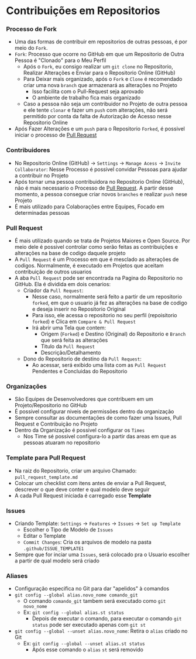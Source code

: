 # Contribuições em Repositorios

### Processo de Fork

- Uma das formas de contribuir em repositorios de outras pessoas, é por meio do ``Fork``.
- ``Fork``: Processo que ocorre no GitHub em que um Repositorio de Outra Pessoa é "Clonado" para o Meu Perfil
  - Após o ``Fork``, eu consigo realizar um ``git clone`` no Repositorio, Realizar Alterações e Enviar para o Repositorio Online (GitHub)
  - Para Deixar mais organizado, após o ``Fork`` e ``Clone`` é recomendado criar uma nova ``branch`` que armazenará as alterações no Projeto
    - Isso facilita com o Pull-Request seja aprovado
    - O ambiente de trabalho fica mais organizado
  - Caso a pessoa não seja um contribuidor no Projeto de outra pessoa e ele tente ``clonar`` e fazer um ``push`` com alterações, não será permitido por conta da falta de Autorização de Acesso nesse Repositorio Online
- Após Fazer Alterações e um ``push`` para o Repositorio ``Forked``, é possivel iniciar o processo de [Pull Request](#pull-request)

### Contribuidores

- No Repositorio Online (GitHub) -> ``Settings`` -> ``Manage Acess`` -> ``Invite Collaborator``: Nesse Processo é possivel convidar Pessoas para ajudar a contribuir no Projeto
- Após tornar uma pessoa contribuidora no Repositorio Online (GitHub), não é mais necessario o Processo de [Pull Request](#pull-request). A partir desse momento, a pessoa consegue criar novos ``branches`` e realizar ``push`` nese Projeto
- É mais utilizado para Colaborações entre Equipes, Focado em determinadas pessoas

### Pull Request

- É mais utilizado quando se trata de Projetos Maiores e Open Source. Por meio dele é possivel controlar como serão feitas as contribuições e alterações na base de codigo daquele projeto
- A ``Pull Request`` é um Processo em que é mesclado as alterações de codigos. Normalmente, é executado em Projetos que aceitam contribuição de outros usuarios
- A aba ``Pull Request`` pode ser encontrada na Pagina do Repositorio no GitHub. Ela é dividida em dois cenarios:
  - Criador da ``Pull Request``:
    - Nesse caso, normalmente será feito a partir de um repositorio ``forked``, em que o usuario já fez as alterações na base de codigo e deseja inserir no Repositorio Original
    - Para isso, ele acessa o repositorio no seu perfil (repoisitorio ``forked``) e Clica em ``Compare & Pull Request``
    - Irá abrir uma Tela que contem:
      - Origem (``Forked``) e Destino (Original) do Repositorio e ``Branch`` que será feita as alterações
      - Titulo da ``Pull Request``
      - Descrição/Detalhamento
  - Dono do Repositorio de destino da ``Pull Request``:
    - Ao acessar, será exibido uma lista com as ``Pull Request`` Pendentes e Concluidas do Repositorio

### Organizações

- São Equipes de Desenvolvedores que contribuem em um Projeto/Repositorio no GitHub
- É possivel configurar niveis de permissões dentro da organização
- Sempre consultar as documentações de como fazer uma Issues, Pull Request e Contribuição no Projeto
- Dentro da Organização é possivel configurar os ``Times``
  - Nos Time sé possivel configura-lo a partir das areas em que as pessoas atuaram no repositorio

### Template para Pull Request

- Na raiz do Repositorio, criar um arquivo Chamado: ``pull_request_template.md``
- Colocar um checklist com itens antes de enviar a Pull Request, descrever o que deve conter e qual modelo deve seguir
- A cada Pull Request iniciada é carregado esse **Template**

### Issues

- Criando Template: ``Settings`` -> ``Features`` -> ``Issues`` -> ``Set up Template``
  - Escolher o Tipo de Modelo de ``Issues``
  - Editar o Template
  - ``Commit Changes``: Cria os arquivos de modelo na pasta ``.github/ISSUE_TEMPLATE1``
- Sempre que for inciar uma ``Issues``, será colocado pra o Usuario escolher a partir de qual modelo será criado

### Aliases

- Configuração especifica no Git para dar "apelidos" à comandos
- ``git config --global alias.novo_nome comando_git``
  - O comando ``comando_git`` tambem será executado como ``git novo_nome``
  - Ex: ``git config --global alias.st status``
    - Depois de executar o comando, para executar o comando ``git status`` pode ser executado apenas com ``git st``
- ``git config --global --unset alias.novo_nome``: Retira o ``alias`` criado no Git
  - Ex: ``git config --global --unset alias.st status``
    - Após esse comando o ``alias`` ``st`` será removido
